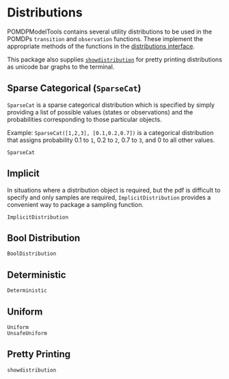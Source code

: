 # Distributions

POMDPModelTools contains several utility distributions to be used in the POMDPs `transition` and `observation` functions. These implement the appropriate methods of the functions in the [distributions interface](http://juliapomdp.github.io/POMDPs.jl/latest/interfaces/#distributions).

This package also supplies [`showdistribution`](@ref) for pretty printing distributions as unicode bar graphs to the terminal.

## Sparse Categorical (`SparseCat`)

`SparseCat` is a sparse categorical distribution which is specified by simply providing a list of possible values (states or observations) and the probabilities corresponding to those particular objects.

Example: `SparseCat([1,2,3], [0.1,0.2,0.7])` is a categorical distribution that assigns probability 0.1 to `1`, 0.2 to `2`, 0.7 to `3`, and 0 to all other values.

```@docs
SparseCat
```

## Implicit

In situations where a distribution object is required, but the pdf is difficult to specify and only samples are required, `ImplicitDistribution` provides a convenient way to package a sampling function.

```@docs
ImplicitDistribution
```

## Bool Distribution

```@docs
BoolDistribution
```

## Deterministic

```@docs
Deterministic
```

## Uniform

```@docs
Uniform
UnsafeUniform
```

## Pretty Printing
```@docs
showdistribution
```
